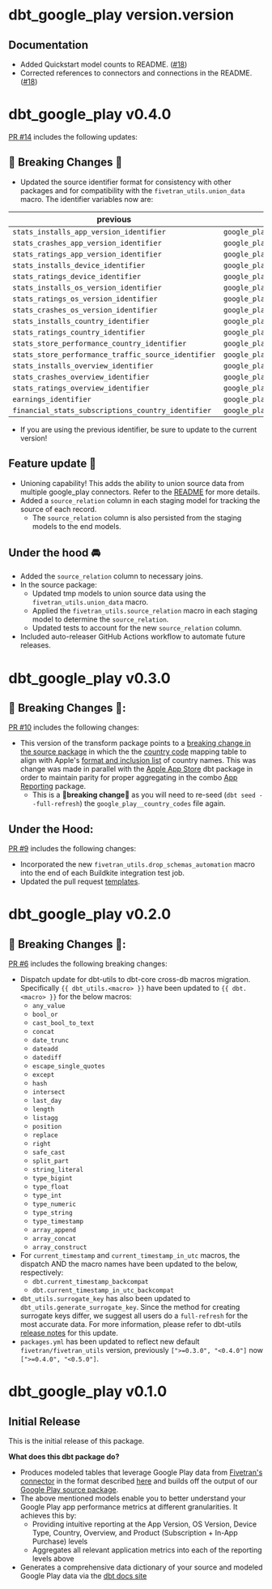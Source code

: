 # dbt_google_play version.version

## Documentation
- Added Quickstart model counts to README. ([#18](https://github.com/fivetran/dbt_google_play/pull/18))
- Corrected references to connectors and connections in the README. ([#18](https://github.com/fivetran/dbt_google_play/pull/18))

# dbt_google_play v0.4.0
[PR #14](https://github.com/fivetran/dbt_google_play/pull/14) includes the following updates:

## 🚨 Breaking Changes 🚨
- Updated the source identifier format for consistency with other packages and for compatibility with the `fivetran_utils.union_data` macro. The identifier variables now are:

previous | current
--------|---------
`stats_installs_app_version_identifier` | `google_play_stats_installs_app_version_identifier`
`stats_crashes_app_version_identifier` | `google_play_stats_crashes_app_version_identifier`
`stats_ratings_app_version_identifier` | `google_play_stats_ratings_app_version_identifier`
`stats_installs_device_identifier` | `google_play_stats_installs_device_identifier`
`stats_ratings_device_identifier` | `google_play_stats_ratings_device_identifier`
`stats_installs_os_version_identifier` | `google_play_stats_installs_os_version_identifier`
`stats_ratings_os_version_identifier` | `google_play_stats_ratings_os_version_identifier`
`stats_crashes_os_version_identifier` | `google_play_stats_crashes_os_version_identifier`
`stats_installs_country_identifier` | `google_play_stats_installs_country_identifier`
`stats_ratings_country_identifier` | `google_play_stats_ratings_country_identifier`
`stats_store_performance_country_identifier` | `google_play_stats_store_performance_country_identifier`
`stats_store_performance_traffic_source_identifier` | `google_play_stats_store_performance_traffic_source_identifier`
`stats_installs_overview_identifier` | `google_play_stats_installs_overview_identifier`
`stats_crashes_overview_identifier` | `google_play_stats_crashes_overview_identifier`
`stats_ratings_overview_identifier` | `google_play_stats_ratings_overview_identifier`
`earnings_identifier` | `google_play_earnings_identifier`
`financial_stats_subscriptions_country_identifier` | `google_play_financial_stats_subscriptions_country_identifier`

- If you are using the previous identifier, be sure to update to the current version!

## Feature update 🎉
- Unioning capability! This adds the ability to union source data from multiple google_play connectors. Refer to the [README](https://github.com/fivetran/dbt_google_play/blob/main/README.md#union-multiple-connectors) for more details.
- Added a `source_relation` column in each staging model for tracking the source of each record.
  - The `source_relation` column is also persisted from the staging models to the end models.

## Under the hood 🚘
- Added the `source_relation` column to necessary joins. 
- In the source package:
  - Updated tmp models to union source data using the `fivetran_utils.union_data` macro. 
  - Applied the `fivetran_utils.source_relation` macro in each staging model to determine the `source_relation`.
  - Updated tests to account for the new `source_relation` column.
- Included auto-releaser GitHub Actions workflow to automate future releases.

# dbt_google_play v0.3.0

## 🚨 Breaking Changes 🚨:
[PR #10](https://github.com/fivetran/dbt_google_play/pull/10) includes the following changes:
- This version of the transform package points to a [breaking change in the source package](https://github.com/fivetran/dbt_google_play_source/blob/main/CHANGELOG.md) in which the the [country code](https://github.com/fivetran/dbt_google_play_source/blob/main/seeds/google_play__country_codes.csv) mapping table to align with Apple's [format and inclusion list](https://developer.apple.com/help/app-store-connect/reference/app-store-localizations/) of country names. This was change was made in parallel with the [Apple App Store](https://github.com/fivetran/dbt_apple_store/tree/main) dbt package in order to maintain parity for proper aggregating in the combo [App Reporting](https://github.com/fivetran/dbt_app_reporting) package.
  - This is a 🚨**breaking change**🚨 as you will need to re-seed (`dbt seed --full-refresh`) the `google_play__country_codes` file again.

## Under the Hood:
[PR #9](https://github.com/fivetran/dbt_google_play/pull/9) includes the following changes:
- Incorporated the new `fivetran_utils.drop_schemas_automation` macro into the end of each Buildkite integration test job.
- Updated the pull request [templates](/.github).

# dbt_google_play v0.2.0

## 🚨 Breaking Changes 🚨:
[PR #6](https://github.com/fivetran/dbt_google_play/pull/6) includes the following breaking changes:
- Dispatch update for dbt-utils to dbt-core cross-db macros migration. Specifically `{{ dbt_utils.<macro> }}` have been updated to `{{ dbt.<macro> }}` for the below macros:
    - `any_value`
    - `bool_or`
    - `cast_bool_to_text`
    - `concat`
    - `date_trunc`
    - `dateadd`
    - `datediff`
    - `escape_single_quotes`
    - `except`
    - `hash`
    - `intersect`
    - `last_day`
    - `length`
    - `listagg`
    - `position`
    - `replace`
    - `right`
    - `safe_cast`
    - `split_part`
    - `string_literal`
    - `type_bigint`
    - `type_float`
    - `type_int`
    - `type_numeric`
    - `type_string`
    - `type_timestamp`
    - `array_append`
    - `array_concat`
    - `array_construct`
- For `current_timestamp` and `current_timestamp_in_utc` macros, the dispatch AND the macro names have been updated to the below, respectively:
    - `dbt.current_timestamp_backcompat`
    - `dbt.current_timestamp_in_utc_backcompat`
- `dbt_utils.surrogate_key` has also been updated to `dbt_utils.generate_surrogate_key`. Since the method for creating surrogate keys differ, we suggest all users do a `full-refresh` for the most accurate data. For more information, please refer to dbt-utils [release notes](https://github.com/dbt-labs/dbt-utils/releases) for this update.
- `packages.yml` has been updated to reflect new default `fivetran/fivetran_utils` version, previously `[">=0.3.0", "<0.4.0"]` now `[">=0.4.0", "<0.5.0"]`.

# dbt_google_play v0.1.0

## Initial Release
This is the initial release of this package. 

__What does this dbt package do?__
- Produces modeled tables that leverage Google Play data from [Fivetran's connector](https://fivetran.com/docs/applications/google-play) in the format described [here](https://fivetran.com/docs/applications/google-play#schemainformation) and builds off the output of our [Google Play source package](https://github.com/fivetran/dbt_google_play_source).
- The above mentioned models enable you to better understand your Google Play app performance metrics at different granularities. It achieves this by:
  - Providing intuitive reporting at the App Version, OS Version, Device Type, Country, Overview, and Product (Subscription + In-App Purchase) levels
  - Aggregates all relevant application metrics into each of the reporting levels above
- Generates a comprehensive data dictionary of your source and modeled Google Play data via the [dbt docs site](fivetran.github.io/dbt_google_play/)